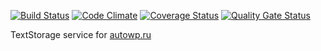 [![Build Status](https://travis-ci.org/autowp/textstorage.svg?branch=master)](https://travis-ci.org/autowp/textstorage)
[![Code Climate](https://codeclimate.com/github/autowp/textstorage/badges/gpa.svg)](https://codeclimate.com/github/autowp/textstorage)
[![Coverage Status](https://coveralls.io/repos/github/autowp/textstorage/badge.svg?branch=master)](https://coveralls.io/github/autowp/textstorage?branch=master)
[![Quality Gate Status](https://sonarcloud.io/api/project_badges/measure?project=autowp_textstorage&metric=alert_status)](https://sonarcloud.io/dashboard?id=autowp_textstorage)

TextStorage service for [autowp.ru](https://github.com/autowp/autowp)
